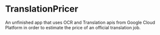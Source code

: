 # TranslationPricer
An unfinished app that uses OCR and Translation apis from Google Cloud Platform in order to estimate the price of an official translation job.
